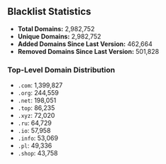 ## Blacklist Statistics

- **Total Domains:** 2,982,752
- **Unique Domains:** 2,982,752
- **Added Domains Since Last Version:** 462,664
- **Removed Domains Since Last Version:** 501,828

### Top-Level Domain Distribution

-  `.com`: 1,399,827
-  `.org`: 244,559
-  `.net`: 198,051
-  `.top`: 86,235
-  `.xyz`: 72,020
-  `.ru`: 64,729
-  `.io`: 57,958
-  `.info`: 53,069
-  `.pl`: 49,336
-  `.shop`: 43,758
